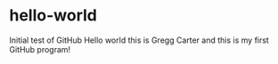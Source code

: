 # hello-world
Initial test of GitHub
Hello world this is Gregg Carter and this is my first GitHub program!
